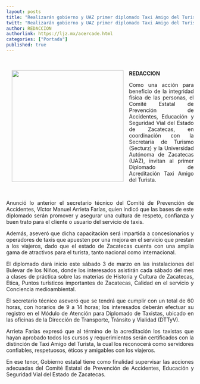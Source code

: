 ```yaml
---
layout: posts
title: "Realizarán gobierno y UAZ primer diplomado Taxi Amigo del Turista"
twitt: "Realizarán gobierno y UAZ primer diplomado Taxi Amigo del Turista"
author: REDACCION
authorlink: https://ljz.mx/acercade.html
categories: ["Portada"]
published: true
---
```

<p style="text-align: justify;">
   
</p>

<div>
  <strong><a href="index.php?option=com_content&view=article&id=15088:realizaran-gobierno-y-uaz-primer-diplomado-taxi-amigo-del-turista&catid=75:sociedad-y-justicia&Itemid=129"><img src="images/stories/fotos_marzo/p6 taxis.jpg" border="0" width="300" style="margin-left: 15px; margin-right: 15px; float: left;" /></a></strong> <strong>REDACCION</strong>
</div>



<p style="text-align: justify;">
  Como una acción para beneficio de la integridad física de las personas, el Comité Estatal de Prevención de Accidentes, Educación y Seguridad Vial del Estado de Zacatecas, en coordinación con la Secretaría de Turismo (Secturz) y la Universidad Autónoma de Zacatecas (UAZ), invitan al primer Diplomado de Acreditación Taxi Amigo del Turista.
</p>

 

<p style="text-align: justify;">
  Anunció lo anterior el secretario técnico del Comité de Prevención de Accidentes, Víctor Manuel Arrieta Farías, quien indicó que las bases de este diplomado serán promover y asegurar una cultura de respeto, confianza y buen trato para el cliente o usuario del servicio de taxis.
</p>

<p style="text-align: justify;">
  Además, aseveró que dicha capacitación será impartida a concesionarios y operadores de taxis que apuesten por una mejora en el servicio que prestan a los viajeros, dado que el estado de Zacatecas cuenta con una amplia gama de atractivos para el turista, tanto nacional como internacional.
</p>

<p style="text-align: justify;">
  El diplomado dará inicio este sábado 3 de marzo en las instalaciones del Bulevar de los Niños, donde los interesados asistirán cada sábado del mes a clases de práctica sobre las materias de Historia y Cultura de Zacatecas, Etica, Puntos turísticos importantes de Zacatecas, Calidad en el servicio y Conciencia medioambiental.
</p>

<p style="text-align: justify;">
  El secretario técnico aseveró que se tendrá que cumplir con un total de 60 horas, con horarios de 9 a 14 horas; los interesados deberán efectuar su registro en el Módulo de Atención para Diplomado de Taxistas, ubicado en las oficinas de la Dirección de Transporte, Tránsito y Vialidad (DTTyV).
</p>

<p style="text-align: justify;">
  Arrieta Farías expresó que al término de la acreditación los taxistas que hayan aprobado todos los cursos y requerimientos serán certificados con la distinción de Taxi Amigo del Turista, la cual los reconocerá como servidores confiables, respetuosos, éticos y amigables con los viajeros.
</p>

<p style="text-align: justify;">
  En ese tenor, Gobierno estatal tiene como finalidad supervisar las acciones adecuadas del Comité Estatal de Prevención de Accidentes, Educación y Seguridad Vial del Estado de Zacatecas.
</p>
